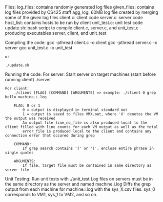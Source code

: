 Files:
    log_files: contains randomly generated log files
    given_files: contains log files provided by CS425 staff
    agg_log: 60MB log file created by merging some of the given log files
    client.c: client code
    server.c: server code
    host_list: contains hosts to be run by client
    unit_test.c: unit test code
    update.sh: bash script to compile client.c, server.c, and unit_test.c producing executables server, client, and unit_test

Compiling the code:
    gcc -pthread client.c -o client
    gcc -pthread server.c -o server
    gcc unit_test.c -o unit_test

    or

    ./update.sh

Running the code:
    For server: Start server on target machines (start before running client)
        ./server

    For client:
        ./client [FLAG] [COMMAND] [ARGUMENTS] => example: ./client 0 grep hello machine.i.log

        FLAG: 0 or 1
            0 = output is displayed in terminal standard out
            1 = output is saved to files VMX.out, where 'X' denotes the VM the output was received
            An output file line_no_file is also produced local to the client filled with line counts for each VM output as well as the total
            error_file is produced local to the client and contains any connection error that occured during grep

        COMMAND:
            If grep search contains '(' or ')', enclose entire phrase in single quotes

        ARGUMENTS:
            If file, target file must be contained in same directory as server file

Unit Testing:
   Run unit tests with ./unit_test
   Log files on servers must be in the same directory as the server and named machine.i.log
   Diffs the grep output from each machine for machine.i.log with the sys_X.csv files. sys_0 corresponds to VM1, sys_1 to VM2, and so on.
